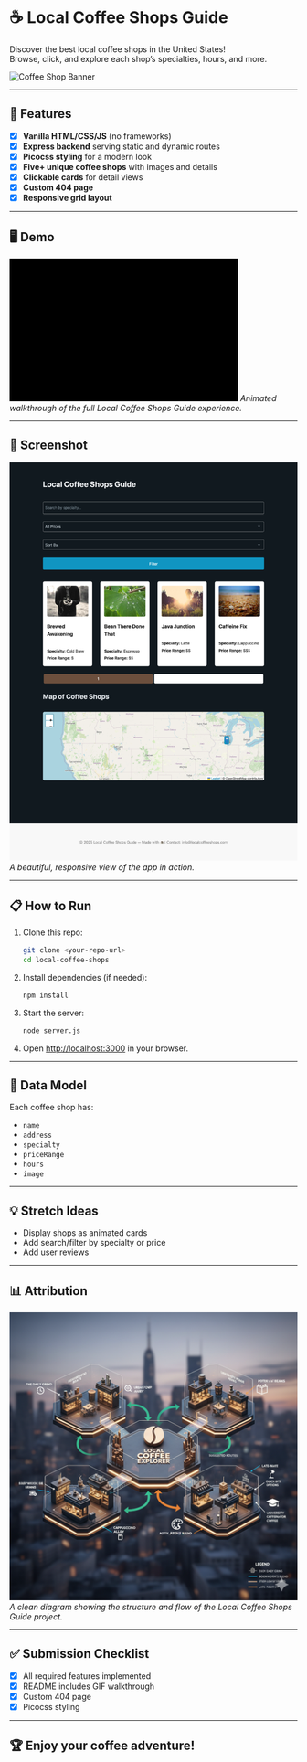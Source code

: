 # ☕ Local Coffee Shops Guide

Discover the best local coffee shops in the United States!  
Browse, click, and explore each shop’s specialties, hours, and more.

![Coffee Shop Banner](https://images.unsplash.com/photo-1506744038136-46273834b3fb?auto=format&fit=crop&w=1200&q=80)

---

## 🚀 Features

- [x] **Vanilla HTML/CSS/JS** (no frameworks)
- [x] **Express backend** serving static and dynamic routes
- [x] **Picocss styling** for a modern look
- [x] **Five+ unique coffee shops** with images and details
- [x] **Clickable cards** for detail views
- [x] **Custom 404 page**
- [x] **Responsive grid layout**

---

## 🖥️ Demo

![WEB103 Project 1 Submission](WEB103%20Project%201%20Submission.gif)
*Animated walkthrough of the full Local Coffee Shops Guide experience.*

---

## 📸 Screenshot

![Local Coffee Shops Guide Screenshot](Local-Coffee-Shops-Guide.png)
*A beautiful, responsive view of the app in action.*

---

## 📋 How to Run

1. Clone this repo:
   ```sh
   git clone <your-repo-url>
   cd local-coffee-shops
   ```
2. Install dependencies (if needed):
   ```sh
   npm install
   ```
3. Start the server:
   ```sh
   node server.js
   ```
4. Open [http://localhost:3000](http://localhost:3000) in your browser.

---

## 📝 Data Model

Each coffee shop has:
- `name`
- `address`
- `specialty`
- `priceRange`
- `hours`
- `image`

---

## 💡 Stretch Ideas

- Display shops as animated cards
- Add search/filter by specialty or price
- Add user reviews

---

## 📊 Attribution

![Project Layout Diagram](project-layout-diagram.png)
*A clean diagram showing the structure and flow of the Local Coffee Shops Guide project.*

---

## ✅ Submission Checklist

- [x] All required features implemented
- [x] README includes GIF walkthrough
- [x] Custom 404 page
- [x] Picocss styling

---

## 🏆 Enjoy your coffee adventure!
